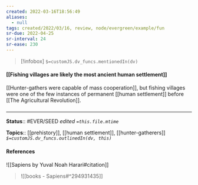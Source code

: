 ```yaml
---
created: 2022-03-16T18:56:49 
aliases:
  - null
tags: created/2022/03/16, review, node/evergreen/example/fun
sr-due: 2022-04-25
sr-interval: 24
sr-ease: 230
---
```

> [!infobox]
`$=customJS.dv_funcs.mentionedIn(dv)`

#### [[Fishing villages are likely the most ancient human settlement]] 

[[Hunter-gathers were capable of mass cooperation]], but fishing villages were one of the few instances of permanent [[human settlement]] before [[The Agricultural Revolution]].

### <hr class="footnote"/>

**Status**:: #EVER/SEED 
*edited `=this.file.mtime`*

**Topics**:: [[prehistory]], [[human settlement]], [[hunter-gatherers]]
*`$=customJS.dv_funcs.outlinedIn(dv, this)`*

#### References
![[Sapiens by Yuval Noah Harari#citation]]

> ![[books - Sapiens#^294931435]]
